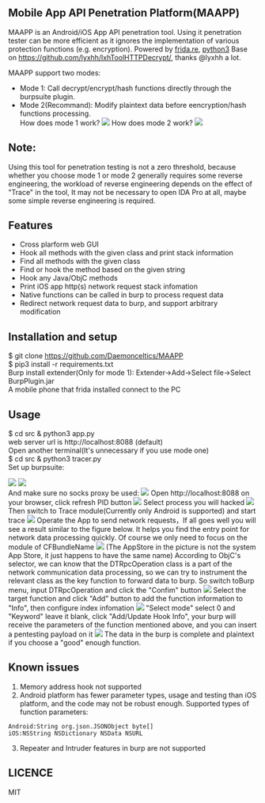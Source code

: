 ## Mobile App API Penetration Platform(MAAPP)

MAAPP is an Android/iOS App API penetration tool. Using it penetration tester can be more efficient as it ignores the implementation of various protection functions (e.g. encryption). Powered by [frida.re](https://www.frida.re), [python3](https://www.python.org)
Base on https://github.com/lyxhh/lxhToolHTTPDecrypt/, thanks @lyxhh a lot.

MAAPP support two modes:
- Mode 1:
Call decrypt/encrypt/hash functions directly through the burpsuite plugin.
- Mode 2(Recommand):
Modify plaintext data before eencryption/hash functions processing.  
How does mode 1 work?
![](docs/images/mode1.jpg)
How does mode 2 work?
![](docs/images/maapp.jpg)

## Note:
Using this tool for penetration testing is not a zero threshold, because whether you choose mode 1 or mode 2 generally requires some reverse engineering, the workload of reverse engineering depends on the effect of "Trace" in the tool, It may not be necessary to open IDA Pro at all, maybe some simple reverse engineering is required.

## Features
- Cross plarform web GUI
- Hook all methods with the given class and print stack information
- Find all methods with the given class
- Find or hook the method based on the given string
- Hook any Java/ObjC methods 
- Print iOS app http(s) network request stack infomation
- Native functions can be called in burp to process request data
- Redirect network request data to burp, and support arbitrary modification

## Installation and setup
$ git clone https://github.com/Daemonceltics/MAAPP  
$ pip3 install -r requirements.txt    
Burp install extender(Only for mode 1):
Extender->Add->Select file->Select BurpPlugin.jar  
A mobile phone that frida installed connect to the PC

## Usage 
$ cd src & python3 app.py    
web server url is http://localhost:8088  (default)   
Open another terminal(It's unnecessary if you use mode one)  
$ cd src & python3 tracer.py  
Set up burpsuite:

![](docs/images/1.png)
![](docs/images/2.png)  
And make sure no socks proxy be used:
![](docs/images/image2021-6-8_18-6-21)
Open http://localhost:8088 on your browser, click refresh PID button
![](docs/images/refresh.png)
Select process you will hacked
![](docs/images/select.png)
Then switch to Trace module(Currently only Android is supported) and start trace
![](docs/images/trace.png)
Operate the App to send network requests，If all goes well you will see a result similar to the figure below. It helps you find the entry point for network data processing quickly. Of course we only need to focus on the module of CFBundleName
![](docs/images/tracestack.png)
(The AppStore in the picture is not the system App Store, it just happens to have the same name)
According to ObjC's selector, we can know that the DTRpcOperation class is a part of the network communication data processing, so we can try to instrument the relevant class as the key function to forward data to burp. So switch toBurp menu, input DTRpcOperation and click the "Confim" button
![](docs/images/selectfunc.png)
Select the target function and click "Add" button to add the function information to "Info", then configure index infomation
![](docs/images/configfunc.png)
"Select mode" select 0 and "Keyword" leave it blank, click "Add/Update Hook Info", your burp will receive the parameters of the function mentioned above, and you can insert a pentesting payload on it
![](docs/images/intercept.png)
The data in the burp is complete and plaintext if you choose a "good" enough function.


## Known issues
1. Memory address hook not supported
2. Android platform has fewer parameter types, usage and testing than iOS platform, and the code may not be robust enough. Supported types of function parameters:
```
Android:String org.json.JSONObject byte[]
iOS:NSString NSDictionary NSData NSURL 
```
3. Repeater and Intruder features in burp are not supported

## LICENCE
MIT
